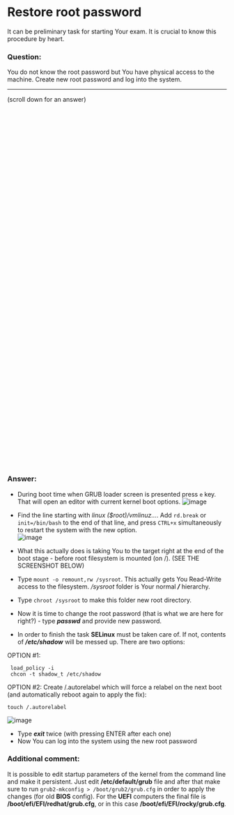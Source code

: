# Restore root password

It can be preliminary task for starting Your exam. It is crucial to know this procedure by heart. 

### Question:
 You do not know the root password but You have physical access to the machine. Create new root password
and log into the system.

***
(scroll down for an answer)

<br/><br/><br/><br/><br/><br/><br/><br/><br/><br/><br/><br/><br/><br/><br/><br/><br/><br/><br/><br/><br/><br/><br/><br/>
<br/><br/><br/><br/><br/><br/><br/><br/><br/><br/><br/><br/><br/><br/><br/><br/><br/><br/><br/><br/><br/><br/><br/><br/>

### Answer:

* During boot time when GRUB loader screen is presented press ```e``` key. That will open an editor with current kernel boot options.
![image](https://github.com/RedHatRanger/rhcsa9vagrant/assets/90477448/088aaa78-f42f-48fe-a477-bbaccb781839)

* Find the line starting with *linux ($root)/vmlinuz...*. Add ```rd.break``` or ```init=/bin/bash``` to the end of that line, and press ```CTRL+x``` simultaneously to restart the 
system with the new option. \
![image](https://github.com/RedHatRanger/rhcsa9vagrant/assets/90477448/12bd0a03-c3a2-4621-a5a6-873cdb740722)

* What this actually does is taking You to the target right at the end of the boot stage - before root filesystem is mounted (on /).
  (SEE THE SCREENSHOT BELOW)
* Type ```mount -o remount,rw /sysroot```. This actually gets You Read-Write access to the filesystem. */sysroot* folder is Your 
normal ***/*** hierarchy.
* Type ```chroot /sysroot``` to make this folder new root directory.
* Now it is time to change the root password (that is what we are here for right?) - type ***passwd*** and provide new
password.
* In order to finish the task **SELinux** must be taken care of. If not, contents of ***/etc/shadow*** will be messed up. There are
two options:

OPTION #1:
```
 load_policy -i 
 chcon -t shadow_t /etc/shadow
```

OPTION #2:
Create /.autorelabel which will force a relabel on the next boot (and automatically reboot again to apply the fix):
```
touch /.autorelabel
```
![image](https://github.com/RedHatRanger/rhcsa9vagrant/assets/90477448/ffabe4ec-bb00-41ea-b0dc-b5de78e9d56d)


* Type ***exit*** twice (with pressing ENTER after each one)
* Now You can log into the system using the new root password


### Additional comment:

It is possible to edit startup parameters of the kernel from the command line and make it persistent. Just edit **/etc/default/grub**
file and after that make sure to run ```grub2-mkconfig > /boot/grub2/grub.cfg``` in order to apply the changes (for old **BIOS** config). For the **UEFI** computers the final file is **/boot/efi/EFI/redhat/grub.cfg**, or in this case **/boot/efi/EFI/rocky/grub.cfg**.
